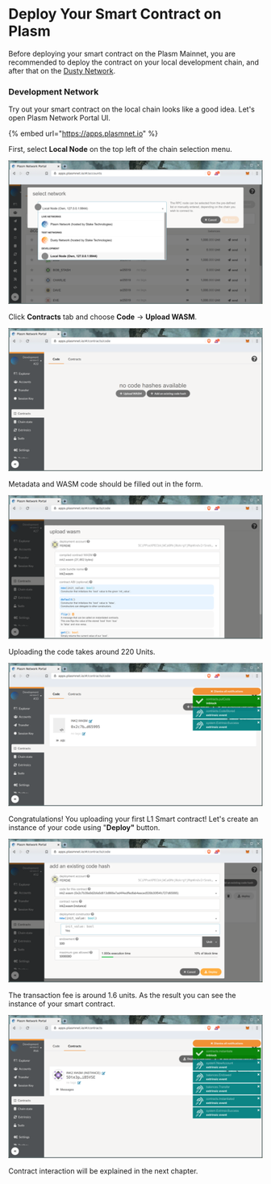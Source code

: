 # Deploy Your Smart Contract on Plasm

Before deploying your smart contract on the Plasm Mainnet, you are recommended to deploy the contract on your local development chain, and after that on the [Dusty Network](https://medium.com/stake-technologies/the-dusty-plasm-93df289b3a5).

### Development Network

Try out your smart contract on the local chain looks like a good idea. Let's open Plasm Network Portal UI.

{% embed url="https://apps.plasmnet.io" %}

First, select **Local Node** on the top left of the chain selection menu.

![](../../.gitbook/assets/select_local.png)

Click **Contracts** tab and choose **Code** -&gt; **Upload WASM**.

![](../../.gitbook/assets/upload.png)

Metadata and WASM code should be filled out in the form.

![](../../.gitbook/assets/filled_form.png)

Uploading the code takes around 220 Units.

![](../../.gitbook/assets/uploaded.png)

Congratulations! You uploading your first L1 Smart contract! Let's create an instance of your code using "**Deploy"** button.

![Don&apos;t foget to set 100 unit endowment.](../../.gitbook/assets/deploy.png)

The transaction fee is around 1.6 units. As the result you can see the instance of your smart contract.

![](../../.gitbook/assets/instance_000.png)

Contract interaction will be explained in the next chapter.

